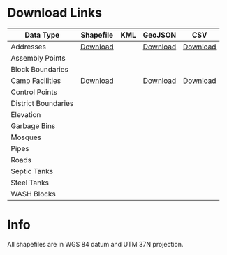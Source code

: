 # Download Links

| Data Type | Shapefile | KML | GeoJSON | CSV |
|---|---|---|---|---|
| Addresses | [Download](https://github.com/impact-initiatives/reach-jor-zaatari-data/raw/master/data/address/Addresses_2016_12.shp.zip) |  | [Download](https://cdn.rawgit.com/impact-initiatives/reach-jor-zaatari-data/master/data/address/Addresses_2016_12.geojson) | [Download](https://cdn.rawgit.com/impact-initiatives/reach-jor-zaatari-data/master/data/address/Addresses_2016_12.csv) |
| Assembly Points |  |  |  |  |
| Block Boundaries |  |  |  |  |
| Camp Facilities | [Download](https://github.com/impact-initiatives/reach-jor-zaatari-data/raw/master/data/camp-facilities/CampFacilities_2017_01.shp.zip) |  | [Download](https://cdn.rawgit.com/impact-initiatives/reach-jor-zaatari-data/master/data/camp-facilities/CampFacilities_2017_01.geojson) | [Download](https://cdn.rawgit.com/impact-initiatives/reach-jor-zaatari-data/master/data/camp-facilities/CampFacilities_2017_01.csv) |
| Control Points |  |  |  |  |
| District Boundaries |  |  |  |  |
| Elevation |  |  |  |  |
| Garbage Bins |  |  |  |  |
| Mosques |  |  |  |  |
| Pipes |  |  |  |  |
| Roads |  |  |  |  |
| Septic Tanks |  |  |  |  |
| Steel Tanks |  |  |  |  |
| WASH Blocks |  |  |  |  |

# Info

All shapefiles are in WGS 84 datum and UTM 37N projection.
